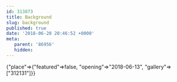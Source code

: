 ```yaml
---
id: 313873
title: Background
slug: background
published: true
date: '2018-06-20 20:46:52 +0000'
meta:
   parent: '86956'
   hidden:
---
```


{"place"=>{"featured"=>false, "opening"=>"2018-06-13", "gallery"=>["312131"]}}